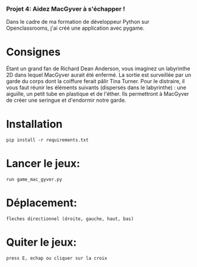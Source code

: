 ### Projet 4: Aidez MacGyver à s'échapper !
Dans le cadre de ma formation de développeur Python sur Openclassrooms, j'ai créé une application avec pygame.

# Consignes
Étant un grand fan de Richard Dean Anderson, vous imaginez un labyrinthe 2D dans lequel MacGyver aurait été enfermé. 
La sortie est surveillée par un garde du corps dont la coiffure ferait pâlir Tina Turner. Pour le distraire, il vous faut réunir les éléments suivants (dispersés dans le labyrinthe) : une aiguille, un petit tube en plastique et de l'éther. Ils permettront à MacGyver de créer une seringue et d'endormir notre garde.

# Installation
```
pip install -r requirements.txt
```

# Lancer le jeux:
```
run game_mac_gyver.py
```

# Déplacement:
```
fleches directionnel (droite, gauche, haut, bas)
```

# Quiter le jeux:
```
press E, echap ou cliquer sur la croix
```
